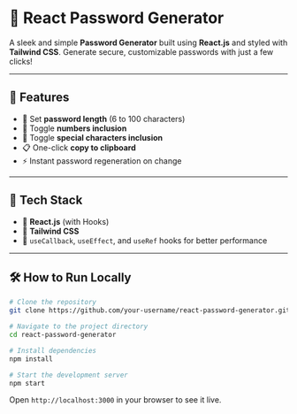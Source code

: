 

# 🔐 React Password Generator

A sleek and simple **Password Generator** built using **React.js** and styled with **Tailwind CSS**. Generate secure, customizable passwords with just a few clicks!

---

## 🚀 Features

- 🎯 Set **password length** (6 to 100 characters)
- 🔢 Toggle **numbers inclusion**
- 🔣 Toggle **special characters inclusion**
- 📋 One-click **copy to clipboard**
- ⚡ Instant password regeneration on change

---

## 🧰 Tech Stack

- 🧠 **React.js** (with Hooks)
- 🎨 **Tailwind CSS**
- 🔁 `useCallback`, `useEffect`, and `useRef` hooks for better performance

---
## 🛠️ How to Run Locally

```bash
# Clone the repository
git clone https://github.com/your-username/react-password-generator.git

# Navigate to the project directory
cd react-password-generator

# Install dependencies
npm install

# Start the development server
npm start
```

Open `http://localhost:3000` in your browser to see it live.

